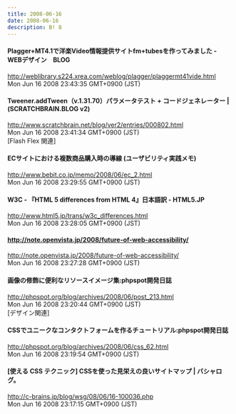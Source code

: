 ```yaml
---
title: 2008-06-16
date: 2008-06-16
description: B! 8
---
```


#### Plagger+MT4.1で洋楽Video情報提供サイトfm+tubesを作ってみました - WEBデザイン　BLOG
http://weblibrary.s224.xrea.com/weblog/plagger/plaggermt41vide.html<br>
Mon Jun 16 2008 23:43:35 GMT+0900 (JST)<br>


#### Tweener.addTween（v.1.31.70）パラメータテスト + コードジェネレーター | (SCRATCHBRAIN.BLOG v2)
http://www.scratchbrain.net/blog/ver2/entries/000802.html<br>
Mon Jun 16 2008 23:41:34 GMT+0900 (JST)<br>
[Flash Flex 関連]


#### ECサイトにおける複数商品購入時の導線 (ユーザビリティ実践メモ)
http://www.bebit.co.jp/memo/2008/06/ec_2.html<br>
Mon Jun 16 2008 23:29:55 GMT+0900 (JST)<br>


#### W3C - 『HTML 5 differences from HTML 4』日本語訳 - HTML5.JP
http://www.html5.jp/trans/w3c_differences.html<br>
Mon Jun 16 2008 23:28:05 GMT+0900 (JST)<br>


#### http://note.openvista.jp/2008/future-of-web-accessibility/
http://note.openvista.jp/2008/future-of-web-accessibility/<br>
Mon Jun 16 2008 23:27:28 GMT+0900 (JST)<br>


#### 画像の修飾に便利なリソースイメージ集:phpspot開発日誌
http://phpspot.org/blog/archives/2008/06/post_213.html<br>
Mon Jun 16 2008 23:20:44 GMT+0900 (JST)<br>
[デザイン関連]


#### CSSでユニークなコンタクトフォームを作るチュートリアル:phpspot開発日誌
http://phpspot.org/blog/archives/2008/06/css_62.html<br>
Mon Jun 16 2008 23:19:54 GMT+0900 (JST)<br>


#### [使える CSS テクニック] CSSを使った見栄えの良いサイトマップ | バシャログ。
http://c-brains.jp/blog/wsg/08/06/16-100036.php<br>
Mon Jun 16 2008 23:17:15 GMT+0900 (JST)<br>


